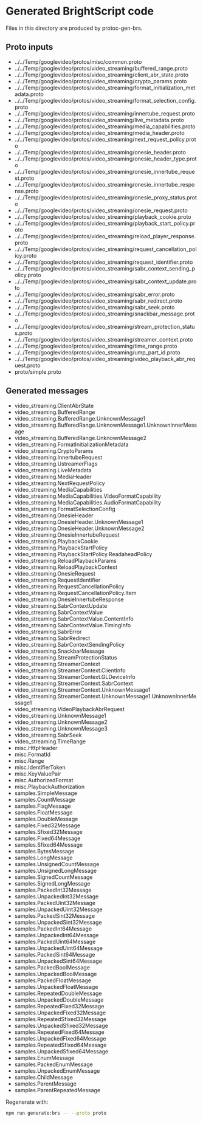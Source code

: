 # Generated BrightScript code

Files in this directory are produced by protoc-gen-brs.

## Proto inputs
- ../../Temp/googlevideo/protos/misc/common.proto
- ../../Temp/googlevideo/protos/video_streaming/buffered_range.proto
- ../../Temp/googlevideo/protos/video_streaming/client_abr_state.proto
- ../../Temp/googlevideo/protos/video_streaming/crypto_params.proto
- ../../Temp/googlevideo/protos/video_streaming/format_initialization_metadata.proto
- ../../Temp/googlevideo/protos/video_streaming/format_selection_config.proto
- ../../Temp/googlevideo/protos/video_streaming/innertube_request.proto
- ../../Temp/googlevideo/protos/video_streaming/live_metadata.proto
- ../../Temp/googlevideo/protos/video_streaming/media_capabilities.proto
- ../../Temp/googlevideo/protos/video_streaming/media_header.proto
- ../../Temp/googlevideo/protos/video_streaming/next_request_policy.proto
- ../../Temp/googlevideo/protos/video_streaming/onesie_header.proto
- ../../Temp/googlevideo/protos/video_streaming/onesie_header_type.proto
- ../../Temp/googlevideo/protos/video_streaming/onesie_innertube_request.proto
- ../../Temp/googlevideo/protos/video_streaming/onesie_innertube_response.proto
- ../../Temp/googlevideo/protos/video_streaming/onesie_proxy_status.proto
- ../../Temp/googlevideo/protos/video_streaming/onesie_request.proto
- ../../Temp/googlevideo/protos/video_streaming/playback_cookie.proto
- ../../Temp/googlevideo/protos/video_streaming/playback_start_policy.proto
- ../../Temp/googlevideo/protos/video_streaming/reload_player_response.proto
- ../../Temp/googlevideo/protos/video_streaming/request_cancellation_policy.proto
- ../../Temp/googlevideo/protos/video_streaming/request_identifier.proto
- ../../Temp/googlevideo/protos/video_streaming/sabr_context_sending_policy.proto
- ../../Temp/googlevideo/protos/video_streaming/sabr_context_update.proto
- ../../Temp/googlevideo/protos/video_streaming/sabr_error.proto
- ../../Temp/googlevideo/protos/video_streaming/sabr_redirect.proto
- ../../Temp/googlevideo/protos/video_streaming/sabr_seek.proto
- ../../Temp/googlevideo/protos/video_streaming/snackbar_message.proto
- ../../Temp/googlevideo/protos/video_streaming/stream_protection_status.proto
- ../../Temp/googlevideo/protos/video_streaming/streamer_context.proto
- ../../Temp/googlevideo/protos/video_streaming/time_range.proto
- ../../Temp/googlevideo/protos/video_streaming/ump_part_id.proto
- ../../Temp/googlevideo/protos/video_streaming/video_playback_abr_request.proto
- proto/simple.proto

## Generated messages
- video_streaming.ClientAbrState
- video_streaming.BufferedRange
- video_streaming.BufferedRange.UnknownMessage1
- video_streaming.BufferedRange.UnknownMessage1.UnknownInnerMessage
- video_streaming.BufferedRange.UnknownMessage2
- video_streaming.FormatInitializationMetadata
- video_streaming.CryptoParams
- video_streaming.InnertubeRequest
- video_streaming.UstreamerFlags
- video_streaming.LiveMetadata
- video_streaming.MediaHeader
- video_streaming.NextRequestPolicy
- video_streaming.MediaCapabilities
- video_streaming.MediaCapabilities.VideoFormatCapability
- video_streaming.MediaCapabilities.AudioFormatCapability
- video_streaming.FormatSelectionConfig
- video_streaming.OnesieHeader
- video_streaming.OnesieHeader.UnknownMessage1
- video_streaming.OnesieHeader.UnknownMessage2
- video_streaming.OnesieInnertubeRequest
- video_streaming.PlaybackCookie
- video_streaming.PlaybackStartPolicy
- video_streaming.PlaybackStartPolicy.ReadaheadPolicy
- video_streaming.ReloadPlaybackParams
- video_streaming.ReloadPlaybackContext
- video_streaming.OnesieRequest
- video_streaming.RequestIdentifier
- video_streaming.RequestCancellationPolicy
- video_streaming.RequestCancellationPolicy.Item
- video_streaming.OnesieInnertubeResponse
- video_streaming.SabrContextUpdate
- video_streaming.SabrContextValue
- video_streaming.SabrContextValue.ContentInfo
- video_streaming.SabrContextValue.TimingInfo
- video_streaming.SabrError
- video_streaming.SabrRedirect
- video_streaming.SabrContextSendingPolicy
- video_streaming.SnackbarMessage
- video_streaming.StreamProtectionStatus
- video_streaming.StreamerContext
- video_streaming.StreamerContext.ClientInfo
- video_streaming.StreamerContext.GLDeviceInfo
- video_streaming.StreamerContext.SabrContext
- video_streaming.StreamerContext.UnknownMessage1
- video_streaming.StreamerContext.UnknownMessage1.UnknownInnerMessage1
- video_streaming.VideoPlaybackAbrRequest
- video_streaming.UnknownMessage1
- video_streaming.UnknownMessage2
- video_streaming.UnknownMessage3
- video_streaming.SabrSeek
- video_streaming.TimeRange
- misc.HttpHeader
- misc.FormatId
- misc.Range
- misc.IdentifierToken
- misc.KeyValuePair
- misc.AuthorizedFormat
- misc.PlaybackAuthorization
- samples.SimpleMessage
- samples.CountMessage
- samples.FlagMessage
- samples.FloatMessage
- samples.DoubleMessage
- samples.Fixed32Message
- samples.Sfixed32Message
- samples.Fixed64Message
- samples.Sfixed64Message
- samples.BytesMessage
- samples.LongMessage
- samples.UnsignedCountMessage
- samples.UnsignedLongMessage
- samples.SignedCountMessage
- samples.SignedLongMessage
- samples.PackedInt32Message
- samples.UnpackedInt32Message
- samples.PackedUint32Message
- samples.UnpackedUint32Message
- samples.PackedSint32Message
- samples.UnpackedSint32Message
- samples.PackedInt64Message
- samples.UnpackedInt64Message
- samples.PackedUint64Message
- samples.UnpackedUint64Message
- samples.PackedSint64Message
- samples.UnpackedSint64Message
- samples.PackedBoolMessage
- samples.UnpackedBoolMessage
- samples.PackedFloatMessage
- samples.UnpackedFloatMessage
- samples.RepeatedDoubleMessage
- samples.UnpackedDoubleMessage
- samples.RepeatedFixed32Message
- samples.UnpackedFixed32Message
- samples.RepeatedSfixed32Message
- samples.UnpackedSfixed32Message
- samples.RepeatedFixed64Message
- samples.UnpackedFixed64Message
- samples.RepeatedSfixed64Message
- samples.UnpackedSfixed64Message
- samples.EnumMessage
- samples.PackedEnumMessage
- samples.UnpackedEnumMessage
- samples.ChildMessage
- samples.ParentMessage
- samples.ParentRepeatedMessage

Regenerate with:

```bash
npm run generate:brs -- --proto proto
```
